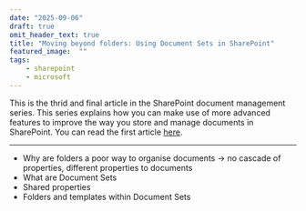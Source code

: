 ```yaml
---
date: "2025-09-06"
draft: true
omit_header_text: true
title: "Moving beyond folders: Using Document Sets in SharePoint"
featured_image:  ""
tags: 
    - sharepoint
    - microsoft
---
```


This is the thrid and final article in the SharePoint document management series. This series explains how you can make use of more advanced features to improve the way you store and manage documents in SharePoint. You can read the first article [here](./moving-beyond-folders-part1.md).


----

* Why are folders a poor way to organise documents -> no cascade of properties, different properties to documents
* What are Document Sets
* Shared properties
* Folders and templates within Document Sets